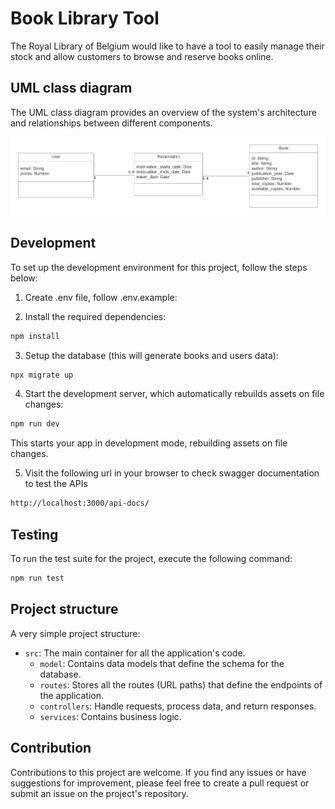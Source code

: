 # Book Library Tool

The Royal Library of Belgium would like to have a tool to easily manage their stock and allow customers to browse and reserve books online.

## UML class diagram

The UML class diagram provides an overview of the system's architecture and relationships between different components.

![usage example](https://github.com/taheroo/book-library-tool/blob/main/uml-class-diagram.png)

## Development

To set up the development environment for this project, follow the steps below:

1. Create .env file, follow .env.example:

2. Install the required dependencies:

```sh
npm install
```

3. Setup the database (this will generate books and users data):

```sh
npx migrate up
```

4. Start the development server, which automatically rebuilds assets on file changes:

```sh
npm run dev
```

This starts your app in development mode, rebuilding assets on file changes.

5. Visit the following url in your browser to check swagger documentation to test the APIs

```sh
http://localhost:3000/api-docs/
```

## Testing

To run the test suite for the project, execute the following command:

```sh
npm run test
```

## Project structure

A very simple project structure:

- `src`: The main container for all the application's code.
  - `model`: Contains data models that define the schema for the database.
  - `routes`: Stores all the routes (URL paths) that define the endpoints of the application.
  - `controllers`: Handle requests, process data, and return responses.
  - `services`: Contains business logic.

## Contribution

Contributions to this project are welcome. If you find any issues or have suggestions for improvement, please feel free to create a pull request or submit an issue on the project's repository.
